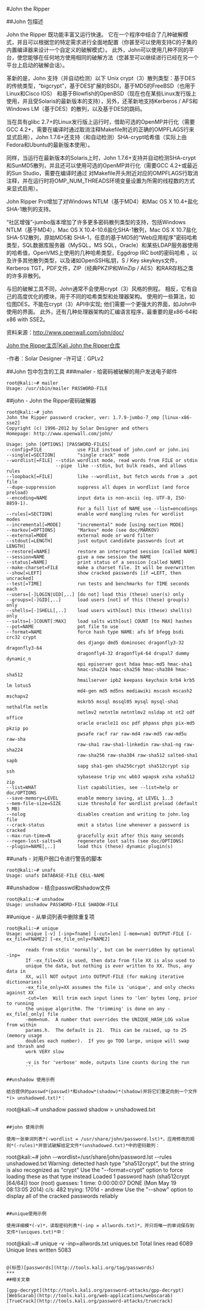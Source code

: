 #John the Ripper

##John 包描述

John the Ripper 既功能丰富又运行快速。 它在一个程序中结合了几种破解模式，并且可以根据您的特定需求进行全面地配置（你甚至可以使用支持C的子集的内置编译器来设计一个自定义的破解模式）。 此外，John可以使用几种不同的平台，使您能够在任何地方使用相同的破解方法（您甚至可以继续进行已经在另一个平台上启动的破解会话）。

革新的是，John 支持（并自动检测）以下 Unix crypt（3）散列类型：基于DES的传统类型，“bigcrypt”，基于DES扩展的BSDI，基于MD5的FreeBSD（也用于Linux和Cisco IOS） 和基于Blowfish的OpenBSD（现在也在某些Linux发行版上使用，并且受Solaris的最新版本的支持），另外，还革新地支持Kerberos / AFS和Windows LM（基于DES）的散列，以及基于DES的跳码。

当在具有glibc 2.7+的Linux发行版上运行时，借助可选的OpenMP并行化（需要GCC 4.2+，需要在编译时通过取消注释Makefile附近的正确的OMPFLAGS行来显式启用），John 1.7.6+还支持（和自动检测）SHA-crypt哈希值（实际上由Fedora和Ubuntu的最新版本使用）。

同样，当运行在最新版本的Solaris上时，John 1.7.6+支持并自动检测SHA-crypt和SunMD5散列，并且还可以使用可选的OpenMP并行化（需要GCC 4.2+或最近的Sun Studio，需要在编译时通过 对Makefile开头附近对应的OMPFLAGS行取消注释，并在运行时将OMP_NUM_THREADS环境变量设置为所需的线程数的方式 来显式启用）。

John Ripper Pro增加了对Windows NTLM（基于MD4）和Mac OS X 10.4+盐化SHA-1散列的支持。

“社区增强”-jumbo版本增加了许多更多密码散列类型的支持，包括Windows NTLM（基于MD4），Mac OS X 10.4-10.6盐化SHA-1散列，Mac OS X 10.7盐化SHA-512散列，原始MD5和 SHA-1，任意的基于MD5的“Web应用程序”密码哈希类型，SQL数据库服务器（MySQL，MS SQL，Oracle）和某些LDAP服务器使用的哈希值，OpenVMS上使用的几种哈希类型，Eggdrop IRC bot的密码哈希 ，以及许多其他散列类型，以及诸如OpenSSH私钥，S / Key skeykeys文件，Kerberos TGT，PDF文件，ZIP（经典PKZIP和WinZip / AES）和RAR存档之类的许多非散列。

与旧的破解工具不同，John通常不会使用crypt（3）风格的例程。 相反，它有自己的高度优化的模块，用于不同的哈希类型和处理器架构。 使用的一些算法，如位图DES，不能在crypt（3）API中实现; 他们需要一个更强大的界面，如John中使用的界面。 此外，还有几种处理器架构的汇编语言程序，最重要的是x86-64和x86 with SSE2。

资料来源：http://www.openwall.com/john/doc/

[John the Ripper主页](http://www.openwall.com/john/)|[Kali John the Ripper仓库](http://git.kali.org/gitweb/?p=packages/john.git;a=summary)

-作者：Solar Designer
-许可证：GPLv2

##John 包中包含的工具
###mailer - 给密码被破解的用户发送电子邮件
```
root@kali:~# mailer
Usage: /usr/sbin/mailer PASSWORD-FILE
```

##john - John the Ripper密码破解器
```
root@kali:~# john
John the Ripper password cracker, ver: 1.7.9-jumbo-7_omp [linux-x86-sse2]
Copyright (c) 1996-2012 by Solar Designer and others
Homepage: http://www.openwall.com/john/

Usage: john [OPTIONS] [PASSWORD-FILES]
--config=FILE             use FILE instead of john.conf or john.ini
--single[=SECTION]        "single crack" mode
--wordlist[=FILE] --stdin wordlist mode, read words from FILE or stdin
                  --pipe  like --stdin, but bulk reads, and allows rules
--loopback[=FILE]         like --wordlist, but fetch words from a .pot file
--dupe-suppression        suppress all dupes in wordlist (and force preload)
--encoding=NAME           input data is non-ascii (eg. UTF-8, ISO-8859-1).
                          For a full list of NAME use --list=encodings
--rules[=SECTION]         enable word mangling rules for wordlist modes
--incremental[=MODE]      "incremental" mode [using section MODE]
--markov[=OPTIONS]        "Markov" mode (see doc/MARKOV)
--external=MODE           external mode or word filter
--stdout[=LENGTH]         just output candidate passwords [cut at LENGTH]
--restore[=NAME]          restore an interrupted session [called NAME]
--session=NAME            give a new session the NAME
--status[=NAME]           print status of a session [called NAME]
--make-charset=FILE       make a charset file. It will be overwritten
--show[=LEFT]             show cracked passwords [if =LEFT, then uncracked]
--test[=TIME]             run tests and benchmarks for TIME seconds each
--users=[-]LOGIN|UID[,..] [do not] load this (these) user(s) only
--groups=[-]GID[,..]      load users [not] of this (these) group(s) only
--shells=[-]SHELL[,..]    load users with[out] this (these) shell(s) only
--salts=[-]COUNT[:MAX]    load salts with[out] COUNT [to MAX] hashes
--pot=NAME                pot file to use
--format=NAME             force hash type NAME: afs bf bfegg bsdi crc32 crypt
                          des django dmd5 dominosec dragonfly3-32 dragonfly3-64
                          dragonfly4-32 dragonfly4-64 drupal7 dummy dynamic_n
                          epi episerver gost hdaa hmac-md5 hmac-sha1
                          hmac-sha224 hmac-sha256 hmac-sha384 hmac-sha512
                          hmailserver ipb2 keepass keychain krb4 krb5 lm lotus5
                          md4-gen md5 md5ns mediawiki mscash mscash2 mschapv2
                          mskrb5 mssql mssql05 mysql mysql-sha1 nethalflm netlm
                          netlmv2 netntlm netntlmv2 nsldap nt nt2 odf office
                          oracle oracle11 osc pdf phpass phps pix-md5 pkzip po
                          pwsafe racf rar raw-md4 raw-md5 raw-md5u raw-sha
                          raw-sha1 raw-sha1-linkedin raw-sha1-ng raw-sha224
                          raw-sha256 raw-sha384 raw-sha512 salted-sha1 sapb
                          sapg sha1-gen sha256crypt sha512crypt sip ssh
                          sybasease trip vnc wbb3 wpapsk xsha xsha512 zip
--list=WHAT               list capabilities, see --list=help or doc/OPTIONS
--save-memory=LEVEL       enable memory saving, at LEVEL 1..3
--mem-file-size=SIZE      size threshold for wordlist preload (default 5 MB)
--nolog                   disables creation and writing to john.log file
--crack-status            emit a status line whenever a password is cracked
--max-run-time=N          gracefully exit after this many seconds
--regen-lost-salts=N      regenerate lost salts (see doc/OPTIONS)
--plugin=NAME[,..]        load this (these) dynamic plugin(s)
```

##unafs - 对用户弱口令进行警告的脚本
```
root@kali:~# unafs
Usage: unafs DATABASE-FILE CELL-NAME
```

##unshadow - 结合passwd和shadow文件
```
root@kali:~# unshadow
Usage: unshadow PASSWORD-FILE SHADOW-FILE
```

##unique - 从单词列表中删除重复项
```
root@kali:~# unique
Usage: unique [-v] [-inp=fname] [-cut=len] [-mem=num] OUTPUT-FILE [-ex_file=FNAME2] [-ex_file_only=FNAME2]

       reads from stdin 'normally', but can be overridden by optional -inp=
       If -ex_file=XX is used, then data from file XX is also used to
       unique the data, but nothing is ever written to XX. Thus, any data in
       XX, will NOT output into OUTPUT-FILE (for making iterative dictionaries)
       -ex_file_only=XX assumes the file is 'unique', and only checks against XX
       -cut=len  Will trim each input lines to 'len' bytes long, prior to running
       the unique algorithm. The 'trimming' is done on any -ex_file[_only] file
       -mem=num.  A number that overrides the UNIQUE_HASH_LOG value from within
       params.h.  The default is 21.  This can be raised, up to 25 (memory usage
       doubles each number).  If you go TOO large, unique will swap and thrash and
       work VERY slow

       -v is for 'verbose' mode, outputs line counts during the run
       ```
       
##unshadow 使用示例

结合提供的passwd*(passwd)*和shadow*(shadow)*(shadow)并将它们重定向到一个文件*(> unshadowed.txt)*：
```
root@kali:~# unshadow passwd shadow > unshadowed.txt
```

##john 使用示例

使用一张单词列表*(-wordlist = /usr/share/john/password.lst)*，应用修改的规则*(-rules)*并尝试破解给定文件*(unshadowed.txt)*中的密码散列：
```
root@kali:~# john --wordlist=/usr/share/john/password.lst --rules unshadowed.txt
Warning: detected hash type "sha512crypt", but the string is also recognized as "crypt"
Use the "--format=crypt" option to force loading these as that type instead
Loaded 1 password hash (sha512crypt [64/64])
toor             (root)
guesses: 1  time: 0:00:00:07 DONE (Mon May 19 08:13:05 2014)  c/s: 482  trying: 1701d - andrew
Use the "--show" option to display all of the cracked passwords reliably
```

##unique使用示例

使用详细模*(-v)*，读取密码列表*(-inp = allwords.txt)*，并只将唯一的单词保存到文件*(uniques.txt)*中：
```
root@kali:~# unique -v -inp=allwords.txt uniques.txt
Total lines read 6089 Unique lines written 5083
```

@(标签)[passwords](http://tools.kali.org/tag/passwords)
***
##相关文章

[gpp-decrypt](http://tools.kali.org/password-attacks/gpp-decrypt)
[WebScarab](http://tools.kali.org/web-applications/webscarab)
[TrueCrack](http://tools.kali.org/password-attacks/truecrack)
